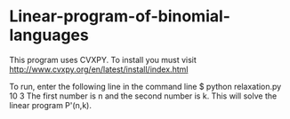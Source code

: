 # Linear-program-of-binomial-languages

This program uses CVXPY. To install you must visit
http://www.cvxpy.org/en/latest/install/index.html

To run, enter the following line in the command line
$ python relaxation.py 10 3
The first number is n and the second number is k. 
This will solve the linear program P'(n,k).
